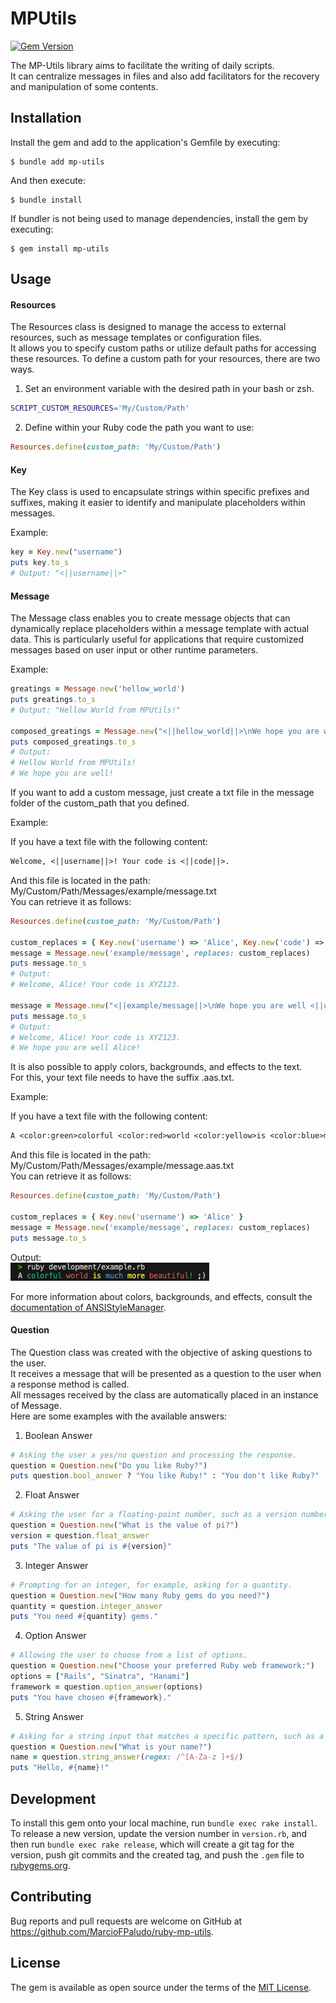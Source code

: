 # MPUtils

[![Gem Version](https://badge.fury.io/rb/mp-utils.png)](https://badge.fury.io/rb/mp-utils)

The MP-Utils library aims to facilitate the writing of daily scripts.  
It can centralize messages in files and also add facilitators for the recovery and manipulation of some contents.  

## Installation

Install the gem and add to the application's Gemfile by executing:  

    $ bundle add mp-utils
    
And then execute:  

    $ bundle install

If bundler is not being used to manage dependencies, install the gem by executing:  

    $ gem install mp-utils

## Usage

#### Resources

The Resources class is designed to manage the access to external resources, such as message templates or configuration files.  
It allows you to specify custom paths or utilize default paths for accessing these resources.
To define a custom path for your resources, there are two ways.

1. Set an environment variable with the desired path in your bash or zsh.
```bash  
SCRIPT_CUSTOM_RESOURCES='My/Custom/Path'  
```  
2. Define within your Ruby code the path you want to use:
```ruby  
Resources.define(custom_path: 'My/Custom/Path')  
```  

#### Key

The Key class is used to encapsulate strings within specific prefixes and suffixes, making it easier to identify and manipulate placeholders within messages.  

Example:

```ruby  
key = Key.new("username")  
puts key.to_s  
# Output: "<||username||>"  
```  

#### Message

The Message class enables you to create message objects that can dynamically replace placeholders within a message template with actual data. This is particularly useful for applications that require customized messages based on user input or other runtime parameters.

Example:

```ruby  
greatings = Message.new('hellow_world')  
puts greatings.to_s  
# Output: "Hellow World from MPUtils!"  
  
composed_greatings = Message.new("<||hellow_world||>\nWe hope you are well!")  
puts composed_greatings.to_s  
# Output:   
# Hellow World from MPUtils!  
# We hope you are well!  
```  

If you want to add a custom message, just create a txt file in the message folder of the custom_path that you defined.  

Example:

If you have a text file with the following content:  

```txt
Welcome, <||username||>! Your code is <||code||>.
```
And this file is located in the path: My/Custom/Path/Messages/example/message.txt  
You can retrieve it as follows:

```ruby  
Resources.define(custom_path: 'My/Custom/Path')  
  
custom_replaces = { Key.new('username') => 'Alice', Key.new('code') => 'XYZ123'}  
message = Message.new('example/message', replaces: custom_replaces)  
puts message.to_s  
# Output:  
# Welcome, Alice! Your code is XYZ123.  
  
message = Message.new("<||example/message||>\nWe hope you are well <||username||>!", replaces: custom_replaces)  
puts message.to_s  
# Output:  
# Welcome, Alice! Your code is XYZ123.  
# We hope you are well Alice!  
```  

It is also possible to apply colors, backgrounds, and effects to the text.  
For this, your text file needs to have the suffix .aas.txt.  

Example:  

If you have a text file with the following content:  

```txt  
A <color:green>colorful <color:red>world <color:yellow>is <color:blue>much </color>more </color>beautiful</color>!</color> ;)  
```  
  
And this file is located in the path: My/Custom/Path/Messages/example/message.aas.txt  
You can retrieve it as follows:  

```ruby  
Resources.define(custom_path: 'My/Custom/Path')  
  
custom_replaces = { Key.new('username') => 'Alice' }  
message = Message.new('example/message', replaces: custom_replaces)  
puts message.to_s  
```  
Output:  
![Code Output](./images/foreground_colored_example.png)  

For more information about colors, backgrounds, and effects, consult the [documentation of ANSIStyleManager](https://marciofpaludo.github.io/ruby-mp-utils/ANSIStyleManager.html).  

#### Question

The Question class was created with the objective of asking questions to the user.  
It receives a message that will be presented as a question to the user when a response method is called.  
All messages received by the class are automatically placed in an instance of Message.  
Here are some examples with the available answers:  

1. Boolean Answer

```ruby  
# Asking the user a yes/no question and processing the response.  
question = Question.new("Do you like Ruby?")  
puts question.bool_answer ? "You like Ruby!" : "You don't like Ruby?"  
```

2. Float Answer

```ruby
# Asking the user for a floating-point number, such as a version number.  
question = Question.new("What is the value of pi?")  
version = question.float_answer  
puts "The value of pi is #{version}"  
```

3. Integer Answer

```ruby  
# Prompting for an integer, for example, asking for a quantity.  
question = Question.new("How many Ruby gems do you need?")  
quantity = question.integer_answer  
puts "You need #{quantity} gems."  
```  

4. Option Answer

```ruby  
# Allowing the user to choose from a list of options.  
question = Question.new("Choose your preferred Ruby web framework:")  
options = ["Rails", "Sinatra", "Hanami"]  
framework = question.option_answer(options)  
puts "You have chosen #{framework}."  
```  

5. String Answer

```ruby  
# Asking for a string input that matches a specific pattern, such as a name.  
question = Question.new("What is your name?")  
name = question.string_answer(regex: /^[A-Za-z ]+$/)  
puts "Hello, #{name}!"  
```  

## Development

To install this gem onto your local machine, run `bundle exec rake install`. To release a new version, update the version number in `version.rb`, and then run `bundle exec rake release`, which will create a git tag for the version, push git commits and the created tag, and push the `.gem` file to [rubygems.org](https://rubygems.org).

## Contributing

Bug reports and pull requests are welcome on GitHub at https://github.com/MarcioFPaludo/ruby-mp-utils.

## License

The gem is available as open source under the terms of the [MIT License](https://opensource.org/licenses/MIT).
